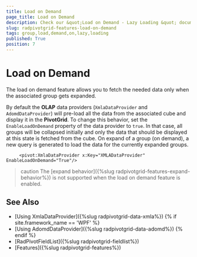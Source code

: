 ```yaml
---
title: Load on Demand
page_title: Load on Demand
description: Check our &quot;Load on Demand - Lazy Loading &quot; documentation article for the RadPivotGrid {{ site.framework_name }} control.
slug: radpivotgrid-features-load-on-demand
tags: group,load,demand,on,lazy,loading
published: True
position: 7
---
```


# Load on Demand

The load on demand feature allows you to fetch the needed data only when the associated group gets expanded.

By default the __OLAP__ data providers (`XmlaDataProvider` and `AdomdDataProvider`) will pre-load all the data from the associated cube and display it in the __PivotGrid__. To change this behavior, set the `EnableLoadOnDemand` property of the data provider to `true`. In that case, all groups will be collapsed initially and only the data that should be displayed at this state is fetched from the cube. On expand of a group (on demand), a new query is generated to load the data for the currently expanded groups.


```XAML
	 <pivot:XmlaDataProvider x:Key="XMLADataProvider" EnableLoadOnDemand="True"/> 
```

>caution The [expand behavior]({%slug radpivotgrid-features-expand-behavior%}) is not supported when the load on demand feature is enabled.

## See Also  
 * [Using XmlaDataProvider]({%slug radpivotgrid-data-xmla%})
{% if site.framework_name == 'WPF' %}
 * [Using AdomdDataProvider]({%slug radpivotgrid-data-adomd%})
{% endif %} 
 * [RadPivotFieldList]({%slug radpivotgrid-fieldlist%})
 * [Features]({%slug radpivotgrid-features%})
